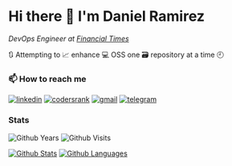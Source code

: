 <!--
**dxas90/dxas90** is a ✨ _special_ ✨ repository because its `README.md` (this file) appears on your GitHub profile.

Here are some ideas to get you started:

- 🔭 I’m currently working on ...
- 🌱 I’m currently learning ...
- 👯 I’m looking to collaborate on ...
- 🤔 I’m looking for help with ...
- 💬 Ask me about ...
- 📫 How to reach me: ...
- 😄 Pronouns: ...
- ⚡ Fun fact: ...
-->
# Hi there 👋 I'm Daniel Ramirez

*DevOps Engineer at [Financial Times][current]*

🔃 Attempting to 📈 enhance 💻 OSS one 🗃️ repository at a time 🕘

### 📫 How to reach me
[![linkedin][linkedin-badge]][linkedin] [![codersrank][codersrank-badge]][codersrank] [![gmail][gmail-badge]][gmail] [![telegram][telegram-badge]][telegram]

### Stats
![Github Years][gh-years-badge] ![Github Visits][gh-visits-badge]

[![Github Stats][gh-stats-section]][profile] [![Github Languages][gh-languages-section]][profile]

[current]: https://github.com/Financial-Times
[linkedin]: https://www.linkedin.com/in/daniel-ramirez-1990/
[linkedin-badge]: https://img.shields.io/badge/linkedin-%230077B5.svg?&style=for-the-badge&logo=linkedin&logoColor=white 
[dev-to-badge]: https://img.shields.io/badge/DEV-dxas90-%230A0A0A.svg?&style=for-the-badge&logo=DEV.to&logoColor=white
[dev-to]: https://dev.to/dxas90
[telegram]: https://t.me/dxas90
[telegram-badge]: https://img.shields.io/badge/telegram-dxas90-%232ca5e0.svg?&style=for-the-badge&logo=telegram&logoColor=white
[gmail]: mailto:dxas90@gmail.com
[gmail-badge]: https://img.shields.io/badge/gmail-dxas90-%23D14836.svg?&style=for-the-badge&logo=gmail&logoColor=white
[discord-badge]: https://img.shields.io/badge/discord-0[%2B__--]0%20Hashirama%232519-%237289DA.svg?&style=for-the-badge&logo=discord&logoColor=white
[gh-years-badge]: https://badges.pufler.dev/years/dxas90?style=for-the-badge&label=Github%20Years
[gh-visits-badge]: https://badges.pufler.dev/visits/dxas90/dxas90?style=for-the-badge
[gh-stats-section]: https://github-readme-stats.vercel.app/api?username=dxas90&count_private=true&show_icons=true&theme=vue-dark&include_all_commits=true
[gh-languages-section]: https://github-readme-stats.vercel.app/api/top-langs/?username=dxas90&layout=compact&hide=smarty&theme=vue-dark&card_width=230
[codersrank]: https://profile.codersrank.io/user/dxas90?utm_source=github&utm_medium=referral&utm_campaign=self
[codersrank-badge]: https://img.shields.io/badge/codersrank-dxas90-%2367A4AC.svg?&style=for-the-badge&logo=codersrank
[profile]: https://github.com/dxas90

<!--![Discord][discord-badge]-->
